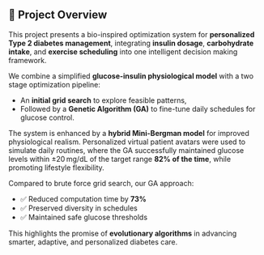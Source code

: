 ## 🔬 Project Overview

This project presents a bio-inspired optimization system for **personalized Type 2 diabetes management**, integrating **insulin dosage**, **carbohydrate intake**, and **exercise scheduling** into one intelligent decision making framework.

We combine a simplified **glucose-insulin physiological model** with a two stage optimization pipeline:
- An **initial grid search** to explore feasible patterns,
- Followed by a **Genetic Algorithm (GA)** to fine-tune daily schedules for glucose control.

The system is enhanced by a **hybrid Mini-Bergman model** for improved physiological realism. Personalized virtual patient avatars were used to simulate daily routines, where the GA successfully maintained glucose levels within ±20 mg/dL of the target range **82% of the time**, while promoting lifestyle flexibility.

Compared to brute force grid search, our GA approach:
- ✅ Reduced computation time by **73%**
- ✅ Preserved diversity in schedules
- ✅ Maintained safe glucose thresholds

This highlights the promise of **evolutionary algorithms** in advancing smarter, adaptive, and personalized diabetes care.
